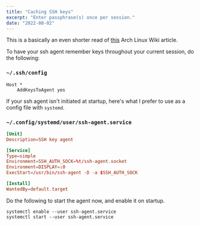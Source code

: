```yaml
---
title: "Caching SSH keys"
excerpt: "Enter passphrase(s) once per session."
date: "2022-08-02"
---
```


This is a basically an even shorter read of [this](https://wiki.archlinux.org/title/SSH_keys#SSH_agents) Arch Linux Wiki article.

To have your ssh agent remember keys throughout your current session, do the following:

### `~/.ssh/config`
```
Host *
    AddKeysToAgent yes
```


If your ssh agent isn't initiated at startup, here's what I prefer to use as a config file with `systemd`.

### `~/.config/systemd/user/ssh-agent.service`

```conf
[Unit]
Description=SSH key agent

[Service]
Type=simple
Environment=SSH_AUTH_SOCK=%t/ssh-agent.socket
Environment=DISPLAY=:0
ExecStart=/usr/bin/ssh-agent -D -a $SSH_AUTH_SOCK

[Install]
WantedBy=default.target
```

Do the following to start the agent now, and enable it on startup.
```
systemctl enable --user ssh-agent.service
systemctl start --user ssh-agent.service
```
